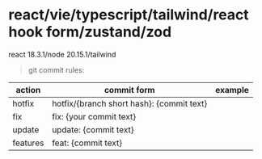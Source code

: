 # react/vie/typescript/tailwind/react hook form/zustand/zod

react 18.3.1/node 20.15.1/tailwind

> git commit rules:

| action   | commit form                               | example |
| -------- | ----------------------------------------- | ------- |
| hotfix   | hotfix/{branch short hash}: {commit text} |
| fix      | fix: {your commit text}                   |
| update   | update: {commit text}                     |
| features | feat: {commit text}                       |
